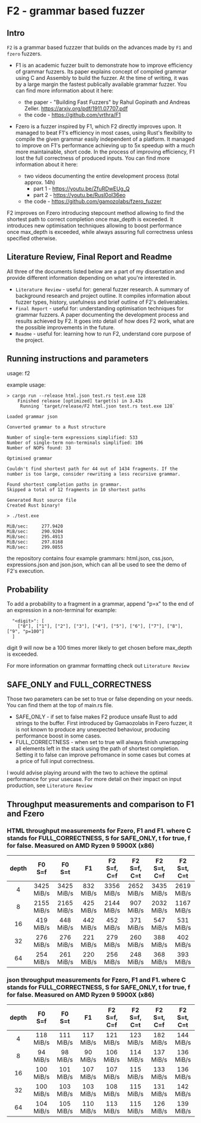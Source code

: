 # F2 - grammar based fuzzer

## Intro

`F2` is a grammar based fuzzzer that builds on the advances made by `F1` and `fzero` fuzzers. 

- F1 is an academic fuzzer built to demonstrate how to improve efficiency of grammar fuzzers. Its paper explains concept of compiled grammar using C and Assembly to build the fuzzer. At the time of writing, it was by a large margin the fastest publically available grammar fuzzer. You can find more information about it here:
  - the paper - "Building Fast Fuzzers" by Rahul Gopinath and Andreas Zeller. https://arxiv.org/pdf/1911.07707.pdf
  - the code - https://github.com/vrthra/F1
  
- Fzero is a fuzzer inspired by F1, which F2 directly improves upon. It managed to beat F1's efficiency in most cases, using Rust's flexibility to compile the given grammar easily independent of a platform. It managed to improve on F1's performance achieving up to 5x speedup with a much more maintainable, short code. In the process of improving efficiency, F1 lost the full correctness of produced inputs. You can find more information about it here:
  - two videos documenting the entire development process (total approx. 14h)
    - part 1 - https://youtu.be/ZfuRDwEUg_Q
    - part 2 - https://youtu.be/Rusl0oI36eo
  - the code - https://github.com/gamozolabs/fzero_fuzzer
  
 F2 improves on Fzero introducing stepcount method allowing to find the shortest path to correct completion once max_depth is exceeded. It introduces new optimisation techniques allowing to boost performance once max_depth is exceeded, while always assuring full correctness unless specified otherwise.

## Literature Review, Final Report and Readme
All three of the documents listed below are a part of my dissertation and provide different information depending on what you're interested in.

- `Literature Review` - useful for: general fuzzer research. A summary of background research and project outline. It compiles information about fuzzer types, history, usefulness and brief outline of F2's deliverables.
- `Final Report` - useful for: understanding optimisation techniques for grammar fuzzers. A paper documenting the development process and results achieved by F2. It goes into detail of how does F2 work, what are the possible improvements in the future.
- `Readme` - useful for: learning how to run F2, understand core purpose of the project.

## Running instructions and parameters

usage: f2 <grammar json> <output Rust file> <output binary name> <max depth>

example usage:
```
> cargo run --release html.json test.rs test.exe 128
    Finished release [optimized] target(s) in 3.43s
     Running `target/release/F2 html.json test.rs test.exe 128`
  
Loaded grammar json

Converted grammar to a Rust structure

Number of single-term expressions simplified: 533
Number of single-term non-terminals simplified: 106
Number of NOPs found: 33

Optimised grammar

Couldn't find shortest path for 44 out of 1434 fragments. If the number is too large, consider rewriting a less recursive grammar.

Found shortest completion paths in grammar.
Skipped a total of 12 fragments in 10 shortest paths

Generated Rust source file
Created Rust binary!

> ./test.exe

MiB/sec:     277.9420
MiB/sec:     290.9204
MiB/sec:     295.4913
MiB/sec:     297.8168
MiB/sec:     299.0855
```

the repository contains four example grammars: html.json, css.json, expressions.json and json.json, which can all be used to see the demo of F2's execution.
  
## Probability
  
To add a probability to a fragment in a grammar, append "p=x" to the end of an expression in a non-terminal for example:
  
```
  "<digit>": [
    ["0"], ["1"], ["2"], ["3"], ["4"], ["5"], ["6"], ["7"], ["8"], ["9", "p=100"]
  ]
```
digit 9 will now be a 100 times morer likely to get chosen before max_depth is exceeded.
  
For more information on grammar formatting check out `Literature Review`
  
## SAFE_ONLY and FULL_CORRECTNESS
  
Those two parameters can be set to true or false depending on your needs. You can find them at the top of main.rs file.
  
- SAFE_ONLY - if set to false makes F2 produce unsafe Rust to add strings to the buffer. First introduced by Gamaozolabs in Fzero fuzzer, it is not known to produce any unexpected behaviour, producing performance boost in some cases.
- FULL_CORRECTNESS - when set to true will always finish unwrapping all elements left in the stack using the path of shortest completion. Setting it to false can improve pefromance in some cases but comes at a price of full input correctness.
  
I would advise playing around with the two to achieve the optimal performance for your usecase. For more detail on their impact on input production, see `Literature Review`
  
## Throughput measurements and comparison to F1 and Fzero
  
### HTML throughput measurements for Fzero, F1 and F1. where C stands for FULL_CORRECTNESS, S for SAFE_ONLY, t for true, f for false. Measured on AMD Ryzen 9 5900X (x86)
  
| depth |   F0 S=f   |   F0 S=t   |     F1    | F2 S=f, C=f | F2 S=f, C=t | F2 S=t, C=f | F2 S=t, C=t |
|:-----:|:----------:|:----------:|:---------:|:-----------:|:-----------:|:-----------:|:-----------:|
| 4     | 3425 MiB/s | 3425 MiB/s | 832 MiB/s | 3356 MiB/s  | 2652 MiB/s  | 3435 MiB/s  | 2619 MiB/s  |
| 8     | 2155 MiB/s | 2165 MiB/s | 425 MiB/s | 2144 MiB/s  | 907 MiB/s   | 2032 MiB/s  | 1167 MiB/s  |
| 16    | 419 MiB/s  | 448 MiB/s  | 442 MiB/s | 452 MiB/s   | 371 MiB/s   | 547 MiB/s   | 531 MiB/s   |
| 32    | 276 MiB/s  | 276 MiB/s  | 221 MiB/s | 279 MiB/s   | 260 MiB/s   | 388 MiB/s   | 402 MiB/s   |
| 64    | 254 MiB/s  | 261 MiB/s  | 220 MiB/s | 256 MiB/s   | 248 MiB/s   | 368 MiB/s   | 393 MiB/s   |
  
### json throughput measurements for Fzero, F1 and F1. where C stands for FULL_CORRECTNESS, S for SAFE_ONLY, t for true, f for false. Measured on AMD Ryzen 9 5900X (x86)
  
| depth |   F0 S=f  |   F0 S=t  |     F1    | F2 S=f, C=f | F2 S=f, C=t | F2 S=t, C=f | F2 S=t, C=t |
|:-----:|:---------:|:---------:|:---------:|:-----------:|:-----------:|:-----------:|:-----------:|
| 4     | 118 MiB/s | 111 MiB/s | 117 MiB/s | 121 MiB/s   | 123 MiB/s   | 182 MiB/s   | 144 MiB/s   |
| 8     | 94 MiB/s  | 98 MiB/s  | 90 MiB/s  | 106 MiB/s   | 114 MiB/s   | 137 MiB/s   | 136 MiB/s   |
| 16    | 100 MiB/s | 101 MiB/s | 107 MiB/s | 107 MiB/s   | 115 MiB/s   | 133 MiB/s   | 136 MiB/s   |
| 32    | 100 MiB/s | 103 MiB/s | 103 MiB/s | 108 MiB/s   | 115 MiB/s   | 131 MiB/s   | 142 MiB/s   |
| 64    | 104 MiB/s | 105 MiB/s | 110 MiB/s | 113 MiB/s   | 115 MiB/s   | 126 MiB/s   | 139 MiB/s   |
